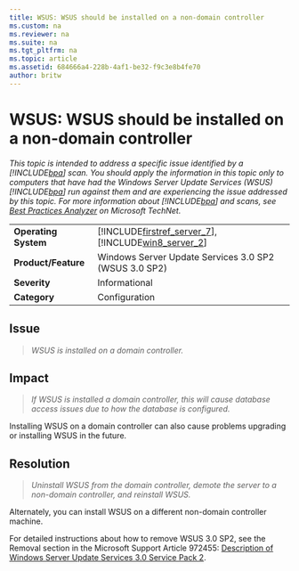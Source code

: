 ```yaml
---
title: WSUS: WSUS should be installed on a non-domain controller
ms.custom: na
ms.reviewer: na
ms.suite: na
ms.tgt_pltfrm: na
ms.topic: article
ms.assetid: 684666a4-228b-4af1-be32-f9c3e8b4fe70
author: britw
---
```

# WSUS: WSUS should be installed on a non-domain controller
*This topic is intended to address a specific issue identified by a [!INCLUDE[bpa](../Token/bpa_md.md)] scan. You should apply the information in this topic only to computers that have had the Windows Server Update Services \(WSUS\) [!INCLUDE[bpa](../Token/bpa_md.md)] run against them and are experiencing the issue addressed by this topic. For more information about [!INCLUDE[bpa](../Token/bpa_md.md)] and scans, see [Best Practices Analyzer](http://go.microsoft.com/fwlink/?LinkId=122786) on Microsoft TechNet.*  
  
|||  
|-|-|  
|**Operating System**|[!INCLUDE[firstref_server_7](../Token/firstref_server_7_md.md)], [!INCLUDE[win8_server_2](../Token/win8_server_2_md.md)]|  
|**Product\/Feature**|Windows Server Update Services 3.0 SP2 \(WSUS 3.0 SP2\)|  
|**Severity**|Informational|  
|**Category**|Configuration|  
  
## Issue  
  
> *WSUS is installed on a domain controller.*  
  
## Impact  
  
> *If WSUS is installed a domain controller, this will cause database access issues due to how the database is configured.*  
  
Installing WSUS on a domain controller can also cause problems upgrading or installing WSUS in the future.  
  
## Resolution  
  
> *Uninstall WSUS from the domain controller, demote the server to a non\-domain controller, and reinstall WSUS.*  
  
Alternately, you can install WSUS on a different non\-domain controller machine.  
  
For detailed instructions about how to remove WSUS 3.0 SP2, see the Removal section in the Microsoft Support Article 972455: [Description of Windows Server Update Services 3.0 Service Pack 2](http://go.microsoft.com/fwlink/?LinkId=162639).  
  
